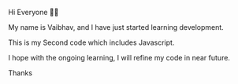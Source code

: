 Hi Everyone 🙋🏻

My name is Vaibhav, and I have just started learning development.

This is my Second code which includes Javascript.

I hope with the ongoing learning, I will refine my code in near future.

Thanks
